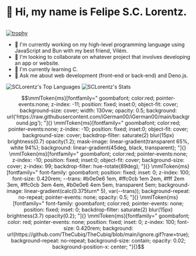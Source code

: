 # 👋 Hi, my name is Felipe S.C. Lorentz.
<div id="header">
  <img src="https://komarev.com/ghpvc/?username=SCLorentz&style=for-the-badge&color=blue" alt=""/>
</div>

[![trophy](https://github-profile-trophy.vercel.app/?username=SCLorentz&theme=onedark&hide_border=true)](https://github-profile-trophy.vercel.app/?username=SCLorentz&theme=onedark)

- 🔭 I'm currently working on my high-level programming language using JavaScript and Bun with my best friend, Vilém.
- 👯 I'm looking to collaborate on whatever project that involves developing an app or website.
- 🌱 I'm currently learning C.
- 💬 Ask me about web development (front-end or back-end) and Deno.js.

<!--<picture>
  <source
    srcset="https://github-readme-stats.vercel.app/api?username=SCLorentz&theme=github_dark&hide=contribs&show_icons=true"
    media="(prefers-color-scheme: dark)"
  />
  <source
    srcset="https://github-readme-stats.vercel.app/api?username=SCLorentz&hide=contribs&show_icons=true"
    media="(prefers-color-scheme: light), (prefers-color-scheme: no-preference)"
  />
  <img src="https://github-readme-stats.vercel.app/api?username=SCLorentz&theme=github_dark&hide=contribs&show_icons=true" />
</picture>-->

<!--<picture>
  <source
    srcset="https://github-readme-stats.vercel.app/api/top-langs/?username=SCLorentz&size_weight=0.223&theme=github_dark&layout=compact&langs_count=8"
    media="(prefers-color-scheme: dark)"
  />
  <source
    srcset="https://github-readme-stats.vercel.app/api/top-langs/?username=SCLorentz&size_weight=0.223k&layout=compact&langs_count=8&hide_border=true&count_private=true"
    media="(prefers-color-scheme: light), (prefers-color-scheme: no-preference)"
  />
  <img src="https://github-readme-stats.vercel.app/api/top-langs/?username=SCLorentz&size_weight=0.223&theme=github_dark&layout=compact&hide_border=true&count_private=true" />
</picture>-->

<!--&size_weight=0.223-->

![SCLorentz's Top Languages](https://github-readme-stats.vercel.app/api/top-langs/?username=SCLorentz&theme=vue-dark&show_icons=true&hide_border=true&layout=compact&langs_count=8) ![SCLorentz's Stats](https://github-readme-stats.vercel.app/api?username=SCLorentz&theme=vue-dark&show_icons=true&hide_border=true&count_private=true)



$$\mmlToken{ms}[fontfamily=" goombafont; color:red; pointer-events:none; z-index: -11; position: fixed; inset:0; object-fit: cover; background-size: cover; width: 130vw; opacity: 0.5; background: url('https://raw.githubusercontent.com/iGerman00/iGerman00/main/background.jpg'); "]{} \mmlToken{ms}[fontfamily=" goombafont; color:red; pointer-events:none; z-index: -10; position: fixed; inset:0; object-fit: cover; background-size: cover; backdrop-filter: saturate(2) blur(15px) brightness(0.7) opacity(1.2); mask-image: linear-gradient(transparent 65%, white 94%); background: linear-gradient(45deg, black, transparent); "]{} \mmlToken{ms}[fontfamily=" goombafont; color:red; pointer-events:none; z-index: -10; position: fixed; inset:0; object-fit: cover; background-size: cover; z-index: 99; backdrop-filter: hue-rotate(89deg); "]{} \mmlToken{ms}[fontfamily=" font-family: goombafont; position: fixed; inset: 0; z-index: 100; font-size: 0.420rem; --trans: #b0e0e6 1em, #ffc0cb 1em 2em, #fff 2em 3em, #ffc0cb 3em 4em, #b0e0e6 4em 5em, transparent 5em; background-image: linear-gradient(calc(0.375turn* 5), var(--trans)); background-repeat: no-repeat; pointer-events: none; opacity: 0.5; "]{} \mmlToken{ms}[fontfamily=" font-family: goombafont; color:red; pointer-events: none; position: fixed; inset: 0; backdrop-filter: saturate(2) blur(15px) brightness(3.7) opacity(0.2); "]{} \mmlToken{ms}[fontfamily=" goombafont; color: red; pointer-events: none; position: fixed; inset: 0; z-index: 100; font-size: 0.420rem; background: url(https://github.com/TheCubiq/TheCubiq/blob/main/ignore.gif?raw=true); background-repeat: no-repeat; background-size: contain; opacity: 0.02; background-position-x: center; "]{}$$
